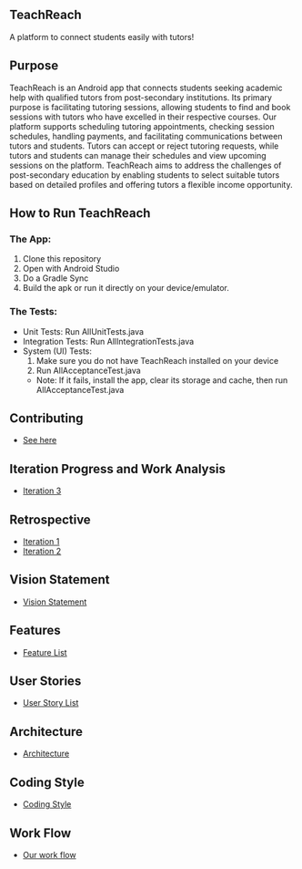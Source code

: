 ## TeachReach
A platform to connect students easily with tutors!

## Purpose

TeachReach is an Android app that connects students seeking academic help with qualified tutors from post-secondary institutions. Its primary purpose is facilitating tutoring sessions, allowing students to find and book sessions with tutors who have excelled in their respective courses. Our platform supports scheduling tutoring appointments, checking session schedules, handling payments, and facilitating communications between tutors and students. Tutors can accept or reject tutoring requests, while tutors and students can manage their schedules and view upcoming sessions on the platform. TeachReach aims to address the challenges of post-secondary education by enabling students to select suitable tutors based on detailed profiles and offering tutors a flexible income opportunity.

## How to Run TeachReach

### The App:

1. Clone this repository
2. Open with Android Studio
3. Do a Gradle Sync
4. Build the apk or run it directly on your device/emulator.

### The Tests:
- Unit Tests: Run AllUnitTests.java
- Integration Tests: Run AllIntegrationTests.java
- System (UI) Tests:
    1. Make sure you do not have TeachReach installed on your device
    2. Run AllAcceptanceTest.java
    - Note: If it fails, install the app, clear its storage and cache, then run AllAcceptanceTest.java

## Contributing
- [See here](https://code.cs.umanitoba.ca/comp3350-winter2024/git-gud-a02-2/-/blob/dev/CONTRIBUTING.md)

## Iteration Progress and Work Analysis
- [Iteration 3](https://code.cs.umanitoba.ca/comp3350-winter2024/git-gud-a02-2/-/blob/dev/docs/iteration3Progress.md)

## Retrospective
- [Iteration 1](https://code.cs.umanitoba.ca/comp3350-winter2024/git-gud-a02-2/-/blob/dev/docs/RETROSPECTIVE%20-%20ITERATION%201.md)
- [Iteration 2](https://code.cs.umanitoba.ca/comp3350-winter2024/git-gud-a02-2/-/blob/dev/docs/RETROSPECTIVE%20-%20ITERATION%202.md)

## Vision Statement
- [Vision Statement](https://code.cs.umanitoba.ca/comp3350-winter2024/git-gud-a02-2/-/blob/Iteration1-release/docs/README.md)

## Features
- [Feature List](https://code.cs.umanitoba.ca/comp3350-winter2024/git-gud-a02-2/-/issues/?sort=title_asc&state=all&label_name%5B%5D=Feature&first_page_size=20)

## User Stories
- [User Story List](https://code.cs.umanitoba.ca/comp3350-winter2024/git-gud-a02-2/-/issues/?sort=title_asc&state=all&label_name%5B%5D=User%20Story&first_page_size=20)

## Architecture
- [Architecture](https://code.cs.umanitoba.ca/comp3350-winter2024/git-gud-a02-2/-/blob/Iteration1-release/docs/Architecture.md)

## Coding Style
- [Coding Style](https://code.cs.umanitoba.ca/comp3350-winter2024/git-gud-a02-2/-/blob/Iteration1-release/docs/CodingStyle.md)

## Work Flow
- [Our work flow](https://code.cs.umanitoba.ca/comp3350-winter2024/git-gud-a02-2/-/blob/main/docs/Contributing.md)
